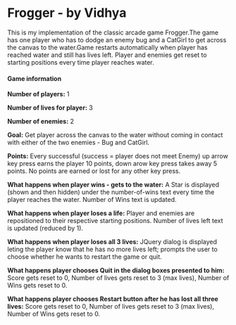 # Frogger - by Vidhya
This is my implementation of the classic arcade game Frogger.The game has one player who has to dodge an enemy bug and a CatGirl to get across the canvas to the water.Game restarts automatically when player has reached water and still has lives left.  Player and enemies get reset to starting positions every time player reaches water.

#### Game information
**Number of players:** 1

**Number of lives for player:** 3

**Number of enemies:** 2

**Goal:** Get player across the canvas to the water without coming in contact with either of the two enemies - Bug and CatGirl.

**Points:** Every successful (success = player does not meet Enemy) up arrow key press earns the player 10 points, down arow key press takes away 5 points. No points are earned or lost for any other key press.

**What happens when player wins - gets to the water:**  A Star is displayed (shown and then hidden) under the number-of-wins text every time the player reaches the water. Number of Wins text is updated.

**What happens when player loses a life:** Player and enemies are repositioned to their respective starting positions. Number of lives left text is updated (reduced by 1).

**What happens when player loses all 3 lives:** JQuery dialog is displayed leting the player know that he has no more lives left; prompts the user to choose whether he wants to restart the game or quit.

**What happens player chooses Quit in the dialog boxes presented to him:** Score gets reset to 0, Number of lives gets reset to 3 (max lives), Number of Wins gets reset to 0.

**What happens player chooses Restart button after he has lost all three lives:** Score gets reset to 0, Number of lives gets reset to 3 (max lives), Number of Wins gets reset to 0.

